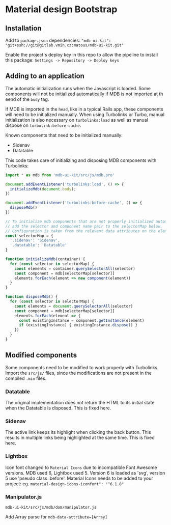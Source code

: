 # Material design Bootstrap

## Installation

Add to `package.json` dependencies:
`"mdb-ui-kit": "git+ssh://git@gitlab.vmin.cz:matous/mdb-ui-kit.git"`

Enable the project's deploy key in this repo to allow the pipeline to install this package:
`Settings -> Repository -> Deploy keys`

## Adding to an application

The automatic initialization runs when the Javascript is loaded. Some components will not be initialized automatically if MDB is not imported at th eend of the `body` tag.

If MDB is imported in the `head`, like in a typical Rails app, these components will need to be initialized manually. When using Turbolinks or Turbo, manual initialization is also necessary on `turbolinks:load` as well as manual dispose on `turbolink:before-cache`.

Known components that need to be initialized manually:
- Sidenav
- Datatable

This code takes care of initializing and disposing MDB components with Turbolinks:

```javascript
import * as mdb from 'mdb-ui-kit/src/js/mdb.pro'

document.addEventListener('turbolinks:load', () => {
  initializeMdb(document.body);
})

document.addEventListener('turbolinks:before-cache', () => {
  disposeMdb()
})

// To initialize mdb components that are not properly initialized automatically,
// add the selector and component name pair to the selectorMap below.
// Configuration is taken from the relevant data attributes on the elements.
const selectorMap = {
  '.sidenav': 'Sidenav',
  '.datatable': 'Datatable'
}

function initializeMdb(container) {
  for (const selector in selectorMap) {
    const elements = container.querySelectorAll(selector)
    const component = mdb[selectorMap[selector]]
    elements.forEach(element => new component(element))
  }
}

function disposeMdb() {
  for (const selector in selectorMap) {
    const elements = document.querySelectorAll(selector)
    const component = mdb[selectorMap[selector]]
    elements.forEach(element => {
      const existingInstance = component.getInstance(element)
      if (existingInstance) { existingInstance.dispose() }
    })
  }
}
```

## Modified components

Some components need to be modified to work properly with Turbolinks. Import the `src/js/` files, since the modifications are not present in the compiled `.min` files.

### Datatable

The original implementation does not return the HTML to its initial state when the Datatable is disposed. This is fixed here.

### Sidenav

The active link keeps its highlight when clicking the back button. This results in multiple links being highlighted at the same time. This is fixed here.

### Lightbox

Icon font changed to `Material Icons` due to incompatible Font Awesome versions. MDB used 6, Lightbox used 5. Version 6 is loaded as 'svg', version 5 use 'pseudo class :before'.
Material Icons needs to be added to your project: eg. `material-design-icons-iconfont": "^6.1.0"`

### Manipulator.js

`mdb-ui-kit/src/js/mdb/dom/manipulator.js`

Add Array parse for `mdb-data-attribute=[Array]`
